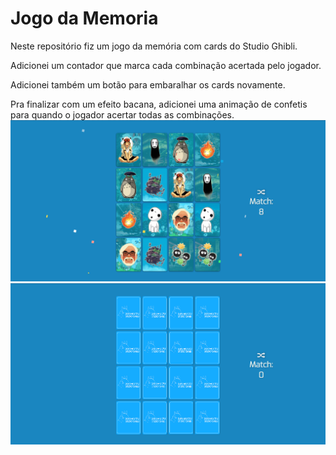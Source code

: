 # Jogo da Memoria

Neste repositório fiz um jogo da memória com cards do Studio Ghibli.

Adicionei um contador que marca cada combinação acertada pelo jogador.

Adicionei também um botão para embaralhar os cards novamente.

Pra finalizar com um efeito bacana, adicionei uma animação de confetis para quando o jogador acertar todas as combinações.
![](/face-up.png)
![](/face-down.png)